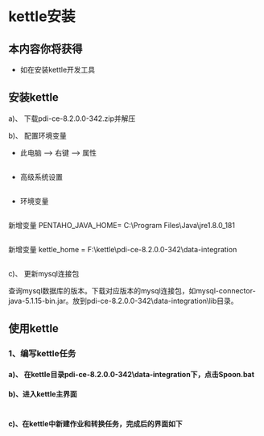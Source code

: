 # kettle安装

## 本内容你将获得

- 如在安装kettle开发工具

##  安装kettle

a)、 下载pdi-ce-8.2.0.0-342.zip并解压

b)、 配置环境变量

- 此电脑 --> 右键 --> 属性

<img :src="$withBase('/operation/kettle_001.png')">



- 高级系统设置

<img :src="$withBase('/operation/kettle_002.png')">



- 环境变量

<img :src="$withBase('/operation/kettle_003.png')">



新增变量 PENTAHO_JAVA_HOME= C:\Program Files\Java\jre1.8.0_181 

<img :src="$withBase('/operation/kettle_004.png')">



新增变量 kettle_home = F:\kettle\pdi-ce-8.2.0.0-342\data-integration

<img :src="$withBase('/operation/kettle_005.png')">

c)、 更新mysql连接包

查询mysql数据库的版本。下载对应版本的mysql连接包，如mysql-connector-java-5.1.15-bin.jar。放到pdi-ce-8.2.0.0-342\data-integration\lib目录。



## 使用kettle

### 1、编写kettle任务

#### a)、 在kettle目录pdi-ce-8.2.0.0-342\data-integration下，点击Spoon.bat

#### b)、进入kettle主界面

<img :src="$withBase('/operation/kettle_007.png')">  

#### c)、在kettle中新建作业和转换任务，完成后的界面如下

<img :src="$withBase('/operation/kettle_008.png')">




